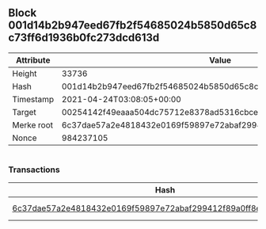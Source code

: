 ## Block 001d14b2b947eed67fb2f54685024b5850d65c8c73ff6d1936b0fc273dcd613d

Attribute | Value
--- | ---
Height | 33736
Hash | 001d14b2b947eed67fb2f54685024b5850d65c8c73ff6d1936b0fc273dcd613d
Timestamp | 2021-04-24T03:08:05+00:00
Target | 00254142f49eaaa504dc75712e8378ad5316cbcead634704b3734b6271167cc4
Merke root | 6c37dae57a2e4818432e0169f59897e72abaf299412f89a0ff8e85c4b3efc126
Nonce | 984237105

```

```

### Transactions

Hash | Amount
--- | ---
[6c37dae57a2e4818432e0169f59897e72abaf299412f89a0ff8e85c4b3efc126](6c37dae57a2e4818432e0169f59897e72abaf299412f89a0ff8e85c4b3efc126.md) | 10.00000000 SKEPTI 
